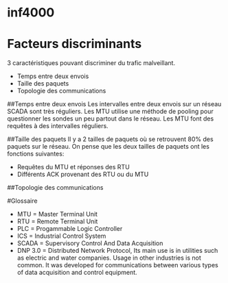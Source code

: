 inf4000
=======

# Facteurs discriminants
3 caractéristiques pouvant discriminer du trafic malveillant.
* Temps entre deux envois
* Taille des paquets
* Topologie des communications


##Temps entre deux envois
Les intervalles entre deux envois sur un réseau SCADA sont très réguliers. Les MTU utilise une méthode de pooling pour questionner les sondes un peu partout dans le réseau. Les MTU font des requêtes à des intervalles réguliers.

##Taille des paquets
Il y a 2 tailles de paquets où se retrouvent 80% des paquets sur le réseau. On pense que les deux tailles de paquets ont les fonctions suivantes:
* Requêtes du MTU et réponses des RTU
* Différents ACK provenant des RTU ou du MTU

##Topologie des communications


#Glossaire
* MTU = Master Terminal Unit
* RTU = Remote Terminal Unit
* PLC = Progammable Logic Controller
* ICS = Industrial Control System
* SCADA = Supervisory Control And Data Acquisition
* DNP 3.0 = Distributed Network Protocol,  Its main use is in utilities such as electric and water companies. Usage in other industries is not common. It was developed for communications between various types of data acquisition and control equipment.
